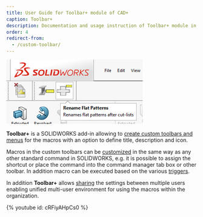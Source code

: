 ```yaml
---
title: User Guide for Toolbar+ module of CAD+
caption: Toolbar+
description: Documentation and usage instruction of Toolbar+ module in CAD+
order: 4
redirect-from:
  - /custom-toolbar/
---
```

![Commands in the custom SOLIDWORKS toolbar](custom-sw-toolbar.png)

**Toolbar+** is a SOLIDWORKS add-in allowing to [create custom toolbars and menus](configuration) for the macros with an option to define title, description and icon.

Macros in the custom toolbars can be [customized](customization) in the same way as any other standard command in SOLIDWORKS, e.g. it is possible to assign the shortcut or place the command into the command manager tab box or other toolbar. In addition macro can be executed based on the various [triggers](configuration/triggers).

In addition **Toolbar+** allows [sharing](multi-user) the settings between multiple users enabling unified multi-user environment for using the macros within the organization.

{% youtube id: cRFiyAHpCs0 %}